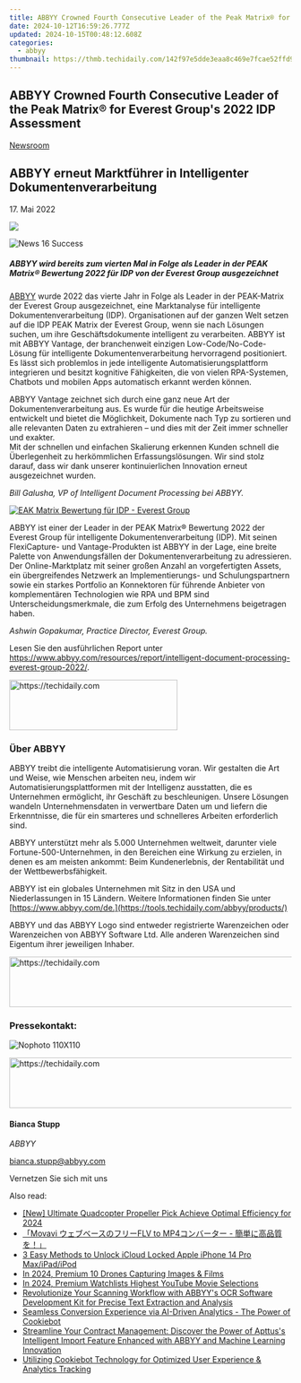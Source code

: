 ```yaml
---
title: ABBYY Crowned Fourth Consecutive Leader of the Peak Matrix® for Everest Group's 2022 IDP Assessment
date: 2024-10-12T16:59:26.777Z
updated: 2024-10-15T00:48:12.608Z
categories:
  - abbyy
thumbnail: https://thmb.techidaily.com/142f97e5dde3eaa8c469e7fcae52ffd9c48a3f3c6447b480a9b0d3148ed090af.jpeg
---
```


## ABBYY Crowned Fourth Consecutive Leader of the Peak Matrix® for Everest Group's 2022 IDP Assessment

[Newsroom](https://tools.techidaily.com/abbyy/products/)

## ABBYY erneut Marktführer in Intelligenter Dokumentenverarbeitung

17\. Mai 2022

![](https://content.abbyy.com/-/media/project/abbyy/abbyy/branchtemplates/shutterstock_1272462163_1296-x-729.jpg?h=729&iar=0&w=1296)

![News 16 Success](https://static4.abbyy.com/abbyycommedia/33671/news-16-success.jpg) 

##### _ABBYY wird bereits zum vierten Mal in Folge als Leader in der PEAK Matrix® Bewertung 2022 für IDP von der Everest Group ausgezeichnet_  
  
[ABBYY](https://tools.techidaily.com/abbyy/products/) wurde 2022 das vierte Jahr in Folge als Leader in der PEAK-Matrix der Everest Group ausgezeichnet, eine Marktanalyse für intelligente Dokumentenverarbeitung (IDP). Organisationen auf der ganzen Welt setzen auf die IDP PEAK Matrix der Everest Group, wenn sie nach Lösungen suchen, um ihre Geschäftsdokumente intelligent zu verarbeiten. ABBYY ist mit ABBYY Vantage, der branchenweit einzigen Low-Code/No-Code-Lösung für intelligente Dokumentenverarbeitung hervorragend positioniert. Es lässt sich problemlos in jede intelligente Automatisierungsplattform integrieren und besitzt kognitive Fähigkeiten, die von vielen RPA-Systemen, Chatbots und mobilen Apps automatisch erkannt werden können.

ABBYY Vantage zeichnet sich durch eine ganz neue Art der Dokumentenverarbeitung aus. Es wurde für die heutige Arbeitsweise entwickelt und bietet die Möglichkeit, Dokumente nach Typ zu sortieren und alle relevanten Daten zu extrahieren – und dies mit der Zeit immer schneller und exakter.  
Mit der schnellen und einfachen Skalierung erkennen Kunden schnell die Überlegenheit zu herkömmlichen Erfassungslösungen. Wir sind stolz darauf, dass wir dank unserer kontinuierlichen Innovation erneut ausgezeichnet wurden.

_Bill Galusha, VP of Intelligent Document Processing bei ABBYY._

[![EAK Matrix Bewertung für IDP - Everest Group](https://static1.abbyy.com/abbyycommedia/35705/intelligent-document-processing-everestgroup-peakmatrix-2022.jpg?width=950)](https://www.abbyy.com/media/35705/intelligent-document-processing-everestgroup-peakmatrix-2022.jpg)

ABBYY ist einer der Leader in der PEAK Matrix® Bewertung 2022 der Everest Group für intelligente Dokumentenverarbeitung (IDP). Mit seinen FlexiCapture- und Vantage-Produkten ist ABBYY in der Lage, eine breite Palette von Anwendungsfällen der Dokumentenverarbeitung zu adressieren. Der Online-Marktplatz mit seiner großen Anzahl an vorgefertigten Assets, ein übergreifendes Netzwerk an Implementierungs- und Schulungspartnern sowie ein starkes Portfolio an Konnektoren für führende Anbieter von komplementären Technologien wie RPA und BPM sind Unterscheidungsmerkmale, die zum Erfolg des Unternehmens beigetragen haben.

_Ashwin Gopakumar, Practice Director, Everest Group._

Lesen Sie den ausführlichen Report unter <https://www.abbyy.com/resources/report/intelligent-document-processing-everest-group-2022/>.

<!-- affiliate ads begin -->
<a href="https://aligracehair.sjv.io/c/5597632/1934254/19272" target="_top" id="1934254">
  <img src="//a.impactradius-go.com/display-ad/19272-1934254" border="0" alt="https://techidaily.com" width="300" height="90"/>
</a>
<img height="0" width="0" src="https://aligracehair.sjv.io/i/5597632/1934254/19272" style="position:absolute;visibility:hidden;" border="0" />
<!-- affiliate ads end -->

### Über ABBYY

ABBYY treibt die intelligente Automatisierung voran. Wir gestalten die Art und Weise, wie Menschen arbeiten neu, indem wir Automatisierungsplattformen mit der Intelligenz ausstatten, die es Unternehmen ermöglicht, ihr Geschäft zu beschleunigen. Unsere Lösungen wandeln Unternehmensdaten in verwertbare Daten um und liefern die Erkenntnisse, die für ein smarteres und schnelleres Arbeiten erforderlich sind.

ABBYY unterstützt mehr als 5.000 Unternehmen weltweit, darunter viele Fortune-500-Unternehmen, in den Bereichen eine Wirkung zu erzielen, in denen es am meisten ankommt: Beim Kundenerlebnis, der Rentabilität und der Wettbewerbsfähigkeit.

ABBYY ist ein globales Unternehmen mit Sitz in den USA und Niederlassungen in 15 Ländern. Weitere Informationen finden Sie unter [https://www.abbyy.com/de.](https://tools.techidaily.com/abbyy/products/)

ABBYY und das ABBYY Logo sind entweder registrierte Warenzeichen oder Warenzeichen von ABBYY Software Ltd. Alle anderen Warenzeichen sind Eigentum ihrer jeweiligen Inhaber. 

<!-- affiliate ads begin -->
<a href="https://unicoeye.pxf.io/c/5597632/2134223/18498" target="_top" id="2134223">
  <img src="//a.impactradius-go.com/display-ad/18498-2134223" border="0" alt="https://techidaily.com" width="728" height="90"/>
</a>
<img height="0" width="0" src="https://unicoeye.pxf.io/i/5597632/2134223/18498" style="position:absolute;visibility:hidden;" border="0" />
<!-- affiliate ads end -->

### Pressekontakt:

![Nophoto 110X110](https://static4.abbyy.com/abbyycommedia/34370/nophoto-110x110.png)

<!-- affiliate ads begin -->
<a href="https://appsumo.8odi.net/c/5597632/2068440/7443" target="_top" id="2068440">
  <img src="//a.impactradius-go.com/display-ad/7443-2068440" border="0" alt="https://techidaily.com" width="728" height="90"/>
</a>
<img height="0" width="0" src="https://appsumo.8odi.net/i/5597632/2068440/7443" style="position:absolute;visibility:hidden;" border="0" />
<!-- affiliate ads end -->

#### Bianca Stupp

_ABBYY_

[bianca.stupp@abbyy.com](https://tools.techidaily.com/abbyy/products/) 

Vernetzen Sie sich mit uns

<ins class="adsbygoogle"
     style="display:block"
     data-ad-format="autorelaxed"
     data-ad-client="ca-pub-7571918770474297"
     data-ad-slot="1223367746"></ins>

<ins class="adsbygoogle"
     style="display:block"
     data-ad-client="ca-pub-7571918770474297"
     data-ad-slot="8358498916"
     data-ad-format="auto"
     data-full-width-responsive="true"></ins>

<span class="atpl-alsoreadstyle">Also read:</span>
<div><ul>
<li><a href="https://fox-http.techidaily.com/new-ultimate-quadcopter-propeller-pick-achieve-optimal-efficiency-for-2024/"><u>[New] Ultimate Quadcopter Propeller Pick Achieve Optimal Efficiency for 2024</u></a></li>
<li><a href="https://some-approaches.techidaily.com/movavi-flv-to-mp4/"><u>「Movavi ウェブベースのフリーFLV to MP4コンバーター - 簡単に高品質を！」</u></a></li>
<li><a href="https://activate-lock.techidaily.com/3-easy-methods-to-unlock-icloud-locked-apple-iphone-14-pro-maxipadipod-by-drfone-ios/"><u>3 Easy Methods to Unlock iCloud Locked Apple iPhone 14 Pro Max/iPad/iPod</u></a></li>
<li><a href="https://extra-support.techidaily.com/in-2024-premium-10-drones-capturing-images-and-films/"><u>In 2024, Premium 10 Drones Capturing Images & Films</u></a></li>
<li><a href="https://youtube-zero.techidaily.com/24-premium-watchlists-highest-youtube-movie-selections/"><u>In 2024, Premium Watchlists Highest YouTube Movie Selections</u></a></li>
<li><a href="https://solve-manuals.techidaily.com/revolutionize-your-scanning-workflow-with-abbyys-ocr-software-development-kit-for-precise-text-extraction-and-analysis/"><u>Revolutionize Your Scanning Workflow with ABBYY's OCR Software Development Kit for Precise Text Extraction and Analysis</u></a></li>
<li><a href="https://solve-manuals.techidaily.com/seamless-conversion-experience-via-ai-driven-analytics-the-power-of-cookiebot/"><u>Seamless Conversion Experience via AI-Driven Analytics - The Power of Cookiebot</u></a></li>
<li><a href="https://solve-manuals.techidaily.com/streamline-your-contract-management-discover-the-power-of-apttuss-intelligent-import-feature-enhanced-with-abbyy-and-machine-learning-innovation/"><u>Streamline Your Contract Management: Discover the Power of Apttus's Intelligent Import Feature Enhanced with ABBYY and Machine Learning Innovation</u></a></li>
<li><a href="https://solve-manuals.techidaily.com/utilizing-cookiebot-technology-for-optimized-user-experience-and-analytics-tracking/"><u>Utilizing Cookiebot Technology for Optimized User Experience & Analytics Tracking</u></a></li>
</ul></div>

